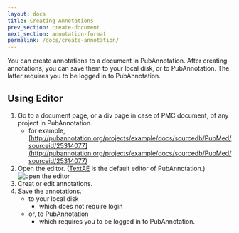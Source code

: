 ```yaml
---
layout: docs
title: Creating Annotations
prev_section: create-document
next_section: annotation-format
permalink: /docs/create-annotation/
---
```


You can create annotations to a document in PubAnnotation.
After creating annotations, you can save them to your local disk, or to PubAnnotation.
The latter requires you to be logged in to PubAnnotation.

## Using Editor

1. Go to a document page, or a div page in case of PMC document, of any project in PubAnnotation.
   - for example, [http://pubannotation.org/projects/example/docs/sourcedb/PubMed/sourceid/25314077](http://pubannotation.org/projects/example/docs/sourcedb/PubMed/sourceid/25314077)
2. Open the editor. ([TextAE](http://textae.pubannotation.org) is the default editor of PubAnnotation.)
![open the editor]({{site.baseurl}}/img/open_editor.png)
3. Creat or edit annotations.
4. Save the annotations.
   - to your local disk
      - which does not require login
   - or, to PubAnnotation
      - which requires you to be logged in to PubAnnotation.
